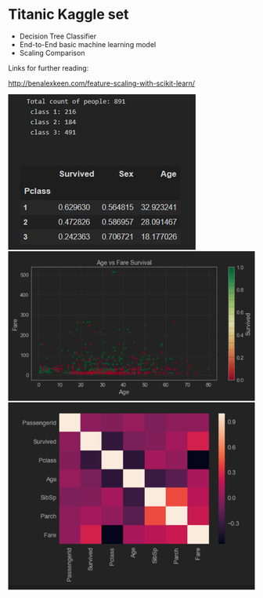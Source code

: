 # Titanic Kaggle set
- Decision Tree Classifier
- End-to-End basic machine learning model
- Scaling Comparison

Links for further reading:

http://benalexkeen.com/feature-scaling-with-scikit-learn/


![Ticket Class Demographics](https://github.com/james-salafatinos/Titanic-Kaggle/blob/master/Ticket%20Class%20Demographics.PNG)
![Age vs Fare Survival](https://github.com/james-salafatinos/Titanic-Kaggle/blob/master/TitanicGraphic.PNG)
![Correlation Heatmap](https://github.com/james-salafatinos/Titanic-Kaggle/blob/master/CorrelationHeatmap.PNG)

